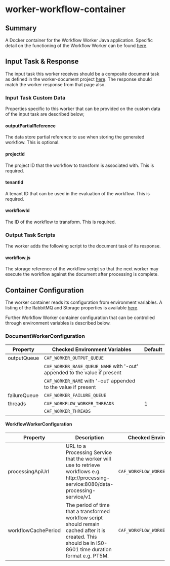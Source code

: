 # worker-workflow-container

## Summary

A Docker container for the Workflow Worker Java application. Specific detail on the functioning of the Workflow Worker can be found [here](../worker-workflow).

## Input Task & Response

The input task this worker receives should be a composite document task as defined in the worker-document project [here](https://github.com/CAFDataProcessing/worker-document/tree/develop/worker-document-shared#composite-document-handling). The response should match the worker response from that page also. 

### Input Task Custom Data

Properties specific to this worker that can be provided on the custom data of the input task are described below;

#### outputPartialReference

The data store partial reference to use when storing the generated workflow. This is optional.

#### projectId

The project ID that the workflow to transform is associated with. This is required.

#### tenantId

A tenant ID that can be used in the evaluation of the workflow. This is required.

#### workflowId

The ID of the workflow to transform. This is required.

### Output Task Scripts

The worker adds the following script to the document task of its response.

#### workflow.js

The storage reference of the workflow script so that the next worker may execute the workflow against the document after processing is complete.

## Container Configuration

The worker container reads its configuration from environment variables. A listing of the RabbitMQ and Storage properties is available [here](https://github.com/WorkerFramework/worker-framework/tree/develop/worker-default-configs).

Further Workflow Worker container configuration that can be controlled through environment variables is described below.

### DocumentWorkerConfiguration

| Property | Checked Environment Variables | Default               |
|----------|-------------------------------|-----------------------|
| outputQueue   |  `CAF_WORKER_OUTPUT_QUEUE`                  |   |
|               |   `CAF_WORKER_BASE_QUEUE_NAME` with '-out' appended to the value if present     |             |
|               |  `CAF_WORKER_NAME` with '-out' appended to the value if present                 |             |
| failureQueue  |  `CAF_WORKER_FAILURE_QUEUE`          |             |
| threads       |  `CAF_WORKFLOW_WORKER_THREADS`          |      1       |
|               |  `CAF_WORKER_THREADS`          |             |


#### WorkflowWorkerConfiguration

| Property | Description | Checked Environment Variables                        | Default               |
|----------|--------|------------------------------------------------------|-----------------------|
| processingApiUrl   | URL to a Processing Service that the worker will use to retrieve workflows e.g. http://processing-service:8080/data-processing-service/v1 |  `CAF_WORKFLOW_WORKER_PROCESSING_API_URL`  |                       |
| workflowCachePeriod | The period of time that a transformed workflow script should remain cached after it is created. This should be in IS0-8601 time duration format e.g. PT5M. | `CAF_WORKFLOW_WORKER_CACHE_PERIOD`        | PT5M                  |
